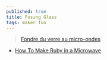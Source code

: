 ```yaml
---
published: true
title: Fusing Glass
tags: maker fun
---
```

> [Fondre du verre au micro-ondes](http://www.fablab-lyon.fr/2016/02/18/fondre-du-verre-au-micro-ondes/)

- [How To Make Ruby in a Microwave](https://www.youtube.com/watch?v=ybcdRQmQcHQ)